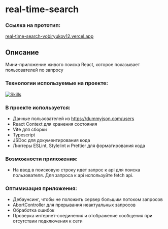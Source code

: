 # real-time-search

### Ссылка на прототип:

[real-time-search-vobiryukov12.vercel.app](https://real-time-search-vobiryukov12.vercel.app/)

## Описание
Мини-приложение живого поиска React, которое показывает пользователей по запросу

### Технологии используемые на проекте:
[![Skills](https://skillicons.dev/icons?i=react,ts,scss,vite)](https://skillicons.dev)

### В проекте используется:
- Данные пользователей из https://dummyjson.com/users
- React Context для хранения состояния
- Vite для сборки
- Typescript
- JSDoc для документирования кода
- Линтеры ESLint, Stylelint и Prettier для форматирования кода

### Возможности приложения:

- На ввод в поисковую строку идет запрос к api для поиска пользователя. Для запроса к api используйте fetch api.

### Оптимизация приложения:
- Дебаунсинг, чтобы не положить сервер большим потоком запросов
- AbortController для прерывания неактуальных запросов
- Обработка ошибок
- Проверка интернет-соединения и отображение сообщения при отсутствии подключения к сети
